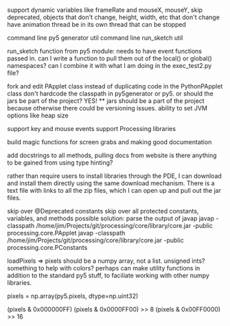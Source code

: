 support dynamic variables like frameRate and mouseX, mouseY, skip deprecated, objects that don't change, height, width, etc that don't change
have animation thread be in its own thread that can be stopped

command line py5 generator util
command line run_sketch util

run_sketch function from py5 module: needs to have event functions passed in. can I
write a function to pull them  out of the local() or global() namespaces? can I combine
it with what I am doing in the exec_test2.py file?

fork and edit PApplet class instead of duplicating code in the PythonPApplet class
don't hardcode the classpath in py5generator or py5. or should the jars be part of the project? YES!
** jars should be a part of the project because otherwise there could be versioning issues.
ability to set JVM options like heap size

support key and mouse events
support Processing libraries

build magic functions for screen grabs and making good documentation

add docstrings to all methods, pulling docs from website
is there anything to be gained from using type hinting?

rather than require users to install libraries through the PDE, I can download and install
them directly using the same download mechanism. There is a text file with links to all
the zip files, which I can open up and pull out the jar files.

skip over @Deprecated constants
skip over all protected constants, variables, and methods
possible solution: parse the output of javap
javap -classpath /home/jim/Projects/git/processing/core/library/core.jar -public processing.core.PApplet
javap -classpath /home/jim/Projects/git/processing/core/library/core.jar -public processing.core.PConstants


loadPixels => pixels should be a numpy array, not a list. unsigned ints? something to help with colors? perhaps can make utility functions in addition to the standard py5 stuff, to faciliate working with other numpy libraries.

pixels = np.array(py5.pixels, dtype=np.uint32)

(pixels & 0x000000FF)
(pixels & 0x0000FF00) >> 8
(pixels & 0x00FF0000) >> 16
